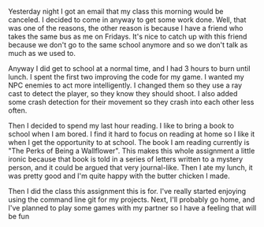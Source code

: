 Yesterday night I got an email that my class this morning would be canceled. I decided to come in anyway to get some work done. Well, that was one of the reasons, the other reason is because I have a friend who takes the same bus as me on Fridays. It's nice to catch up with this friend because we don't go to the same school anymore and so we don't talk as much as we used to. 

Anyway I did get to school at a normal time, and I had 3 hours to burn until lunch. I spent the first two improving the code for my game. I wanted my NPC enemies to act more intelligently. I changed them so they use a ray cast to detect the player, so they know they should shoot. I also added some crash detection for their movement so they crash into each other less often. 

Then I decided to spend my last hour reading. I like to bring a book to school when I am bored. I find it hard to focus on reading at home so I like it when I get the opportunity to at school. The book I am reading currently is "The Perks of Being a Wallflower". This makes this whole assignment a little ironic because that book is told in a series of letters written to a mystery person, and it could be argued that very journal-like.
Then I ate my lunch, it was pretty good and I'm quite happy with the butter chicken I made.

Then I did the class this assignment this is for. I've really started enjoying using the command line git for my projects.
Next, I'll probably go home, and I've planned to play some games with my partner so I have a feeling that will be fun